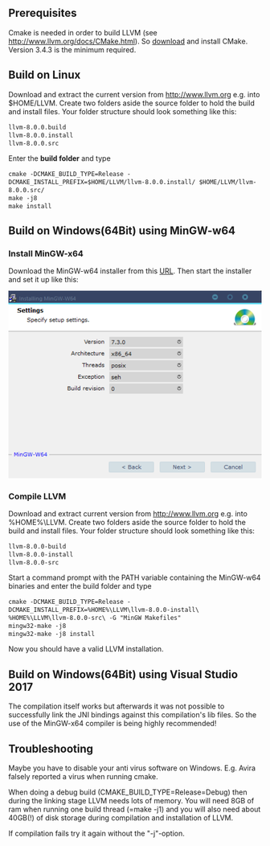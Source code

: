 Prerequisites
-------------

Cmake is needed in order to build LLVM (see http://www.llvm.org/docs/CMake.html). So 
[download](https://cmake.org/download/) and install CMake. Version 3.4.3 is the minimum required.

Build on Linux
--------------

Download and extract the current version from http://www.llvm.org e.g. into $HOME/LLVM. Create 
two folders aside the source folder to hold the build and install files. Your folder
structure should look something like this:

    llvm-8.0.0.build
    llvm-8.0.0.install
    llvm-8.0.0.src

Enter the **build folder** and type

    cmake -DCMAKE_BUILD_TYPE=Release -DCMAKE_INSTALL_PREFIX=$HOME/LLVM/llvm-8.0.0.install/ $HOME/LLVM/llvm-8.0.0.src/
    make -j8
    make install

Build on Windows(64Bit) using MinGW-w64
---------------------------------------

### Install MinGW-x64

Download the MinGW-w64 installer from this [URL](https://sourceforge.net/projects/mingw-w64/files/Toolchains%20targetting%20Win32/Personal%20Builds/mingw-builds/installer/mingw-w64-install.exe/download).
Then start the installer and set it up like this:

![](MinGW-W64-installer.png)

### Compile LLVM

Download and extract current version from http://www.llvm.org e.g. into %HOME%\LLVM. Create two folders aside the source 
folder to hold the build and install files. Your folder structure should look something like this:

    llvm-8.0.0-build
    llvm-8.0.0-install
    llvm-8.0.0-src

Start a command prompt with the PATH variable containing the MinGW-w64 binaries and enter the build folder and type

    cmake -DCMAKE_BUILD_TYPE=Release -DCMAKE_INSTALL_PREFIX=%HOME%\LLVM\llvm-8.0.0-install\ %HOME%\LLVM\llvm-8.0.0-src\ -G "MinGW Makefiles"
    mingw32-make -j8
    mingw32-make -j8 install

Now you should have a valid LLVM installation.

Build on Windows(64Bit) using Visual Studio 2017
------------------------------------------------

The compilation itself works but afterwards it was not possible to successfully link the JNI bindings against
this compilation's lib files. So the use of the MinGW-x64 compiler is being highly recommended!

Troubleshooting
---------------

Maybe you have to disable your anti virus software on Windows. E.g. Avira falsely reported a virus when running cmake.

When doing a debug build (CMAKE_BUILD_TYPE=Release=Debug) then during the linking stage LLVM needs lots of memory.
You will need 8GB of ram when running one build thread (=make -j1) and you will also need about 40GB(!) of disk
storage during compilation and installation of LLVM.

If compilation fails try it again without the "-j"-option.